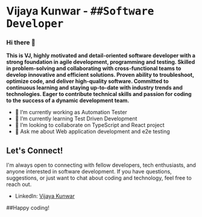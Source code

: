 # Vijaya Kunwar - <kbd>##Software Developer<kbd>
### Hi there 👋



<!--
**vijayakunwar/vijayakunwar** is a ✨ _special_ ✨ repository because its `README.md` (this file) appears on your GitHub profile.

Here are some ideas to get you started:

- 🔭 I’m currently working on ...
- 🌱 I’m currently learning ...
- 👯 I’m looking to collaborate on ...
- 🤔 I’m looking for help with ...
- 💬 Ask me about ...
- 📫 How to reach me: ...
- 😄 Pronouns: ...
- ⚡ Fun fact: ...
-->

**This is VJ,  highly motivated and detail-oriented software developer with a strong foundation in agile development, programming and testing. Skilled in problem-solving and collaborating with cross-functional teams to develop innovative and efficient solutions. Proven ability to troubleshoot, optimize code, and deliver high-quality software. Committed to continuous learning and staying up-to-date with industry trends and technologies. Eager to contribute technical skills and passion for coding to the success of a dynamic development team.**

- 🔭 I’m currently working as Automation Tester 
- 🌱 I’m currently learning Test Driven Development
- 👯 I’m looking to collaborate on TypeScript and React project
- 💬 Ask me about Web application development and e2e testing

## Let's Connect!

I'm always open to connecting with fellow developers, tech enthusiasts, and anyone interested in software development. If you have questions, suggestions, or just want to chat about coding and technology, feel free to reach out.

- LinkedIn: [Vijaya Kunwar](https://www.linkedin.com/in/vijayakunwar/)

##Happy coding!
